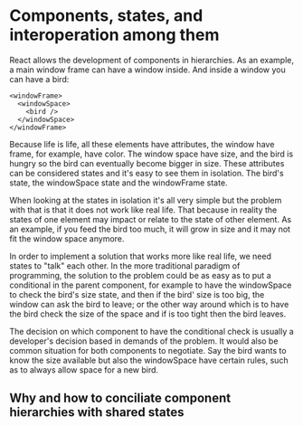 # Components, states, and interoperation among them

React allows the development of components in hierarchies. As an example, a main window frame can have a window inside. And inside a window you can have a bird:

```
<windowFrame>
  <windowSpace>
    <bird />
  </windowSpace>
</windowFrame>
```

Because life is life, all these elements have attributes, the window have frame, for example, have color. The window space have size, and the bird is hungry so the bird can eventually become bigger in size. These attributes can be considered states and it's easy to see them in isolation. The bird's state, the windowSpace state and the windowFrame state.

When looking at the states in isolation it's all very simple but the problem with that is that it does not work like real life. That because in reality the states of one element may impact or relate to the state of other element. As an example, if you feed the bird too much, it will grow in size and it may not fit the window space anymore.

In order to implement a solution that works more like real life, we need states to "talk" each other. In the more traditional paradigm of programming, the solution to the problem could be as easy as to put a conditional in the parent component, for example to have the windowSpace to check the bird's size state, and then if the bird' size is too big, the window can ask the bird to leave; or the other way around which is to have the bird check the size of the space and if is too tight then the bird leaves.

The decision on which component to have the conditional check is usually a developer's decision based in demands of the problem. It would also be common situation for both components to negotiate. Say the bird wants to know the size available but also the windowSpace have certain rules, such as to always allow space for a new bird.

## Why and how to conciliate component hierarchies with shared states  
